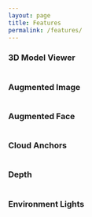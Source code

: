 ```yaml
---
layout: page
title: Features
permalink: /features/
---
```


### 3D Model Viewer

<a class="youtube" href="http://youtube.com/watch?v=ttdPqly4OF8">
    <img src="https://img.youtube.com/vi/ttdPqly4OF8/sd1.jpg" alt="" />
</a>

### Augmented Image

<a class="youtube" href="http://youtube.com/watch?v=lJMD25qowRA">
    <img src="https://img.youtube.com/vi/lJMD25qowRA/sddefault.jpg" alt="" />
</a>

### Augmented Face

<a class="youtube" href="http://youtube.com/watch?v=-4EvaCQpVEQ">
    <img src="https://img.youtube.com/vi/-4EvaCQpVEQ/sd1.jpg" alt="" />
</a>

### Cloud Anchors

<a class="youtube" href="http://youtube.com/watch?v=b4mgaIuCozk">
    <img src="https://img.youtube.com/vi/b4mgaIuCozk/sd1.jpg" alt="" />
</a>

### Depth

<a class="youtube" href="http://youtube.com/watch?v=VOVhCTb-1io">
    <img src="https://img.youtube.com/vi/VOVhCTb-1io/sddefault.jpg" alt="" />
</a>

### Environment Lights

<a class="youtube" href="http://youtube.com/watch?v=9QP43nOSItU">
    <img src="https://img.youtube.com/vi/9QP43nOSItU/sddefault.jpg" alt="" />
</a>

